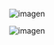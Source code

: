 ![imagen](https://github.com/TheArchess/Los-Capibaras/blob/main/Assets/Ejercicios/Ejercicio6Postprocesado/Juana%20V%20Rico/Assets/Materials/Aberrationn.gif?raw=true)

![imagen](![image](https://github.com/TheArchess/Los-Capibaras/assets/77863332/0f8a3a01-4f37-4016-a8dc-6f18c9296246))
